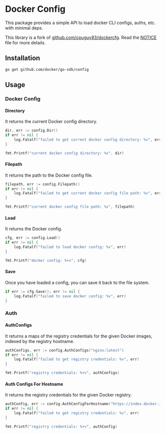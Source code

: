 # Docker Config

This package provides a simple API to load docker CLI configs, auths, etc. with minimal deps.

This library is a fork of [github.com/cpuguy83/dockercfg](https://github.com/cpuguy83/dockercfg). Read the [NOTICE](../NOTICE) file for more details.

## Installation

```bash
go get github.com/docker/go-sdk/config
```

## Usage

### Docker Config

#### Directory

It returns the current Docker config directory.

```go
dir, err := config.Dir()
if err != nil {
    log.Fatalf("failed to get current docker config directory: %v", err)
}

fmt.Printf("current docker config directory: %s", dir)
```

#### Filepath

It returns the path to the Docker config file.

```go
filepath, err := config.Filepath()
if err != nil {
    log.Fatalf("failed to get current docker config file path: %v", err)
}

fmt.Printf("current docker config file path: %s", filepath)
```

#### Load

It returns the Docker config.

```go
cfg, err := config.Load()
if err != nil {
    log.Fatalf("failed to load docker config: %v", err)
}

fmt.Printf("docker config: %+v", cfg)
```

#### Save

Once you have loaded a config, you can save it back to the file system.

```go
if err := cfg.Save(); err != nil {
    log.Fatalf("failed to save docker config: %v", err)
}
```

### Auth

#### AuthConfigs

It returns a maps of the registry credentials for the given Docker images, indexed by the registry hostname.

```go
authConfigs, err := config.AuthConfigs("nginx:latest")
if err != nil {
    log.Fatalf("failed to get registry credentials: %v", err)
}

fmt.Printf("registry credentials: %+v", authConfigs)
```

#### Auth Configs For Hostname

It returns the registry credentials for the given Docker registry.

```go
authConfig, err := config.AuthConfigForHostname("https://index.docker.io/v1/")
if err != nil {
    log.Fatalf("failed to get registry credentials: %v", err)
}

fmt.Printf("registry credentials: %+v", authConfig)
```
